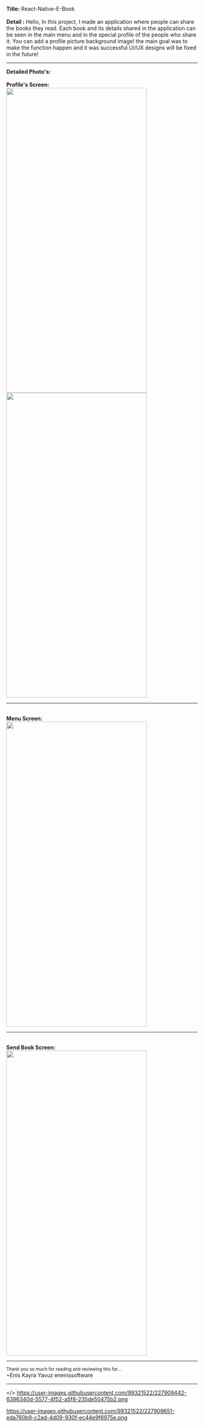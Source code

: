 <b>Title:</b> React-Native-E-Book<br>
<br>
<b>Detail :</b> Hello, In this project, I made an application where people can share the books they read. Each book and its details shared in the application can be seen in the main menu and in the special profile of the people who share it. You can add a profile picture background image! the main goal was to make the function happen and it was successful Ui/UX designs will be fixed in the future! 
<hr>
<b>Detailed Photo's:</b><br>
<br><b>Profile's Screen:<br></b>
<img src="https://user-images.githubusercontent.com/99321522/227909249-0ec32962-05ab-48df-9f00-644e714bae4f.png" width="370" height="800" />
<img src="https://user-images.githubusercontent.com/99321522/227909442-6396340d-5577-4f52-a5f8-235de50475b2.png" width="370" height="800" />
<br>
<hr>
<br><b>Menu Screen:<br></b>
<img src="https://user-images.githubusercontent.com/99321522/227909651-eda760b9-c2ad-4d09-930f-ec44e9f6975e.png" width="370" height="800" />
<br>
<hr>
<br><b>Send Book Screen:<br></b>
<img src="https://user-images.githubusercontent.com/99321522/227909824-19358702-33c3-43fe-b258-4f927458b608.png" width="370" height="800" />
<br>
<hr>
<small>Thank you so much for reading and reviewing this far...</small><br>
~Enis Kayra Yavuz
enenissoftware

<hr>

<b></b></>
https://user-images.githubusercontent.com/99321522/227909442-6396340d-5577-4f52-a5f8-235de50475b2.png

https://user-images.githubusercontent.com/99321522/227909651-eda760b9-c2ad-4d09-930f-ec44e9f6975e.png
